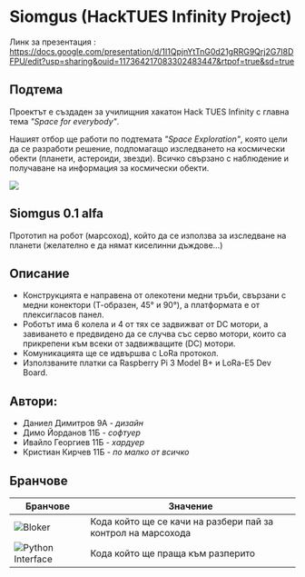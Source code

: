 # Siomgus (HackTUES Infinity Project)
Линк за презентация : https://docs.google.com/presentation/d/1I1QpjnYtTnG0d21gRRG9Qrj2G7I8DFPU/edit?usp=sharing&ouid=117364217083302483447&rtpof=true&sd=true
## Подтема
Проектът е създаден за училищния хакатон Hack TUES Infinity с главна тема *"Space for everybody"*.

Нашият отбор ще работи по подтемата *"Space Exploration"*, която цели да се разработи решение, подпомагащо изследването на космически обекти (планети, астероиди, звезди). Всичко свързано с наблюдение и получаване на информация за космически обекти.

![](https://scontent.fsof8-1.fna.fbcdn.net/v/t39.30808-6/275656284_4909951995761290_4022342664248933558_n.png?_nc_cat=107&ccb=1-5&_nc_sid=730e14&_nc_ohc=tLecpEJRWFMAX8aPol0&_nc_ht=scontent.fsof8-1.fna&oh=00_AT-eE_EguFLdkFwg37eFFnJLcreLI8nJXZQTCNT5KIfYbA&oe=623186B3)
## Siomgus 0.1 alfa 
Прототип на робот (марсоход), който да се използва за изследване на планети (желателно е да нямат киселинни дъждове...) 
## Описание
- Конструкцията е направена от олекотени медни тръби, свързани с медни конектори (Т-образен, 45° и 90°), а платформата е от плексигласов панел. 
- Роботът има 6 колела и 4 от тях се задвижват от DC мотори, а завиването е предвидено да се случва със серво мотори, които са прикрепени към всеки от задвижващите (DC) мотори. 
- Комуникацията ще се идвършва с LoRa протокол. 
- Използваните платки са Raspberry Pi 3 Model B+ и LoRa-E5 Dev Board.
## Автори:
- Даниел Димитров 9А - *дизайн*
- Димо Йорданов 11Б - *софтуер*
- Ивайло Георгиев 11Б - *хардуер*
- Кристиан Кирчев 11Б - *по малко от всичко*
## Бранчове
|Бранчове|Значение  |
|--|--|
|![Bloker](https://github.com/KristianKirchev/Siomgus/tree/Blocker)  | Кода който ще се качи на разбери пай за контрол на марсохода  |
|![Python Interface](https://github.com/KristianKirchev/Siomgus/tree/master)|Кода който ще праща към разперито|
